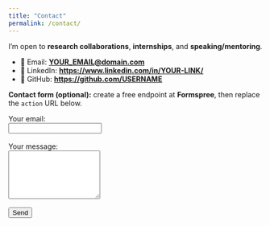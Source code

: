 ```yaml
---
title: "Contact"
permalink: /contact/
---
```


I’m open to **research collaborations**, **internships**, and **speaking/mentoring**.

- 📧 Email: **YOUR_EMAIL@domain.com**
- 🔗 LinkedIn: **https://www.linkedin.com/in/YOUR-LINK/**
- 🧪 GitHub: **https://github.com/USERNAME**

**Contact form (optional):** create a free endpoint at **Formspree**, then replace the `action` URL below.

<form action="https://formspree.io/f/yourformid" method="POST">
  <label>Your email:<br>
    <input type="email" name="email" required>
  </label><br><br>
  <label>Your message:<br>
    <textarea name="message" rows="6" required></textarea>
  </label><br><br>
  <button type="submit">Send</button>
</form>
